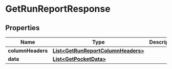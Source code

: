 
# GetRunReportResponse

## Properties
Name | Type | Description | Notes
------------ | ------------- | ------------- | -------------
**columnHeaders** | [**List&lt;GetRunReportColumnHeaders&gt;**](GetRunReportColumnHeaders.md) |  |  [optional]
**data** | [**List&lt;GetPocketData&gt;**](GetPocketData.md) |  |  [optional]



